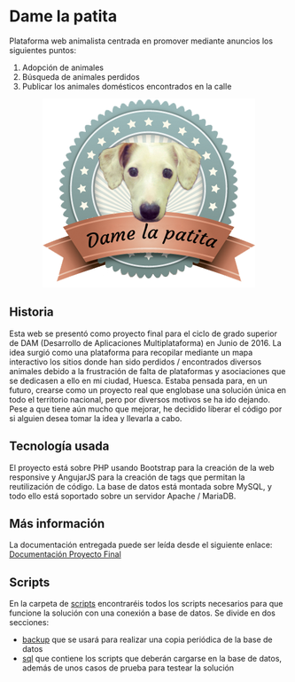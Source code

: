 # Dame la patita
Plataforma web animalista centrada en promover mediante anuncios los siguientes puntos:
1. Adopción de animales
2. Búsqueda de animales perdidos
3. Publicar los animales domésticos encontrados en la calle
<p align="center"><img src="img/logoOriginal.png" /></p>

## Historia
Esta web se presentó como proyecto final para el ciclo de grado superior de DAM (Desarrollo de Aplicaciones Multiplataforma) en Junio de 2016.
La idea surgió como una plataforma para recopilar mediante un mapa interactivo los sitios donde han sido perdidos / encontrados diversos animales debido a la frustración de falta de plataformas y asociaciones que se dedicasen a ello en mi ciudad, Huesca.
Estaba pensada para, en un futuro, crearse como un proyecto real que englobase una solución única en todo el territorio nacional, pero por diversos motivos se ha ido dejando.
Pese a que tiene aún mucho que mejorar, he decidido liberar el código por si alguien desea tomar la idea y llevarla a cabo.

## Tecnología usada
El proyecto está sobre PHP usando Bootstrap para la creación de la web responsive y AngujarJS para la creación de tags que permitan la reutilización de código. La base de datos está montada sobre MySQL, y todo ello está soportado sobre un servidor Apache / MariaDB.

## Más información
La documentación entregada puede ser leída desde el siguiente enlace:
[Documentación Proyecto Final](/doc/Documentacion%20Proyecto%20Final.pdf)

## Scripts
En la carpeta de [scripts](/scripts) encontraréis todos los scripts necesarios para que funcione la solución con una conexión a base de datos.
Se divide en dos secciones:
- [backup](/scripts/backup) que se usará para realizar una copia periódica de la base de datos
- [sql](/scripts/sql) que contiene los scripts que deberán cargarse en la base de datos, además de unos casos de prueba para testear la solución

